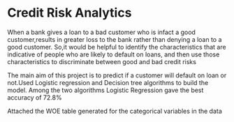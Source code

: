 # Credit Risk Analytics

When a bank gives a loan to a bad customer who is infact a good customer,results in greater loss to the bank rather than 
denying a loan to a good customer.
So,it would be helpful to identify the characteristics that are indicative of people who are likely to default on loans,
and then use those characteristics to discriminate between good and bad credit risks

The main aim of this project is to predict if a customer will default on loan or not.Used Logistic regression and Decision tree algorithms to build the model.
Among the two algorithms Logistic Regression gave the best accuracy of 72.8%

 Attached the WOE table generated for the categorical variables in the data


